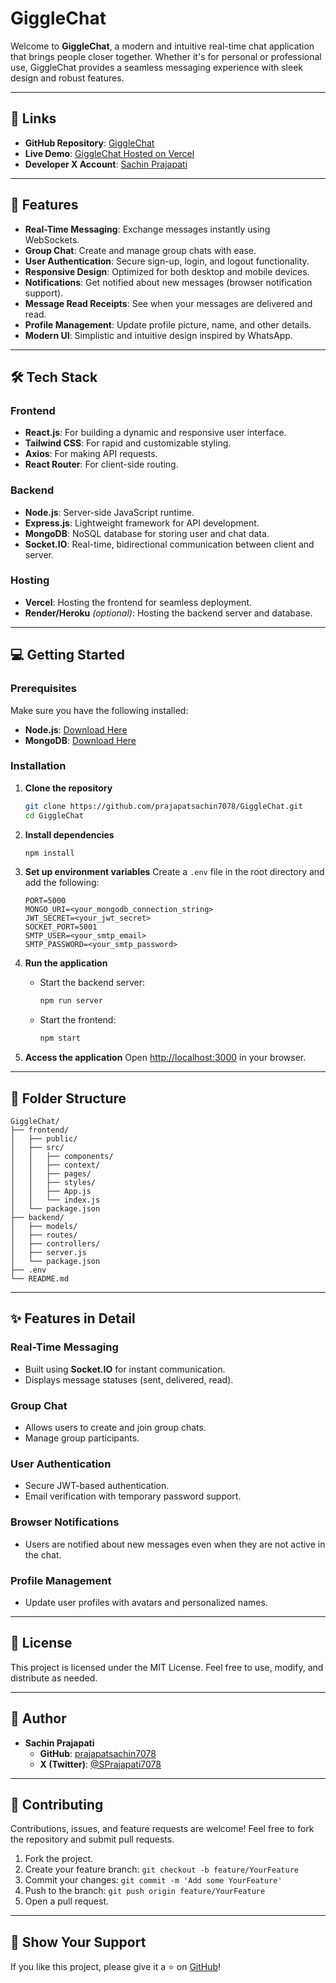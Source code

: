 # GiggleChat

Welcome to **GiggleChat**, a modern and intuitive real-time chat application that brings people closer together. Whether it's for personal or professional use, GiggleChat provides a seamless messaging experience with sleek design and robust features.

---

## 🔗 Links

- **GitHub Repository**: [GiggleChat](https://github.com/prajapatsachin7078/GiggleChat)
- **Live Demo**: [GiggleChat Hosted on Vercel](https://chat-app-git-main-sachin-prajapatis-projects.vercel.app)
- **Developer X Account**: [Sachin Prajapati](https://x.com/SPrajapati7078)

---

## 🚀 Features

- **Real-Time Messaging**: Exchange messages instantly using WebSockets.
- **Group Chat**: Create and manage group chats with ease.
- **User Authentication**: Secure sign-up, login, and logout functionality.
- **Responsive Design**: Optimized for both desktop and mobile devices.
- **Notifications**: Get notified about new messages (browser notification support).
- **Message Read Receipts**: See when your messages are delivered and read.
- **Profile Management**: Update profile picture, name, and other details.
- **Modern UI**: Simplistic and intuitive design inspired by WhatsApp.

---

## 🛠️ Tech Stack

### **Frontend**
- **React.js**: For building a dynamic and responsive user interface.
- **Tailwind CSS**: For rapid and customizable styling.
- **Axios**: For making API requests.
- **React Router**: For client-side routing.

### **Backend**
- **Node.js**: Server-side JavaScript runtime.
- **Express.js**: Lightweight framework for API development.
- **MongoDB**: NoSQL database for storing user and chat data.
- **Socket.IO**: Real-time, bidirectional communication between client and server.

### **Hosting**
- **Vercel**: Hosting the frontend for seamless deployment.
- **Render/Heroku** *(optional)*: Hosting the backend server and database.

---

## 💻 Getting Started

### Prerequisites
Make sure you have the following installed:

- **Node.js**: [Download Here](https://nodejs.org)
- **MongoDB**: [Download Here](https://www.mongodb.com/try/download/community)

### Installation

1. **Clone the repository**
   ```bash
   git clone https://github.com/prajapatsachin7078/GiggleChat.git
   cd GiggleChat
   ```

2. **Install dependencies**
   ```bash
   npm install
   ```

3. **Set up environment variables**
   Create a `.env` file in the root directory and add the following:
   ```env
   PORT=5000
   MONGO_URI=<your_mongodb_connection_string>
   JWT_SECRET=<your_jwt_secret>
   SOCKET_PORT=5001
   SMTP_USER=<your_smtp_email>
   SMTP_PASSWORD=<your_smtp_password>
   ```

4. **Run the application**
   
   - Start the backend server:
     ```bash
     npm run server
     ```
   - Start the frontend:
     ```bash
     npm start
     ```

5. **Access the application**
   Open [http://localhost:3000](http://localhost:3000) in your browser.

---

## 📂 Folder Structure

```
GiggleChat/
├── frontend/
│   ├── public/
│   ├── src/
│   │   ├── components/
│   │   ├── context/
│   │   ├── pages/
│   │   ├── styles/
│   │   ├── App.js
│   │   └── index.js
│   └── package.json
├── backend/
│   ├── models/
│   ├── routes/
│   ├── controllers/
│   ├── server.js
│   └── package.json
├── .env
└── README.md
```

---

## ✨ Features in Detail

### **Real-Time Messaging**
- Built using **Socket.IO** for instant communication.
- Displays message statuses (sent, delivered, read).

### **Group Chat**
- Allows users to create and join group chats.
- Manage group participants.

### **User Authentication**
- Secure JWT-based authentication.
- Email verification with temporary password support.

### **Browser Notifications**
- Users are notified about new messages even when they are not active in the chat.

### **Profile Management**
- Update user profiles with avatars and personalized names.

---

## 📜 License

This project is licensed under the MIT License. Feel free to use, modify, and distribute as needed.

---

## 👤 Author

- **Sachin Prajapati**  
  - **GitHub**: [prajapatsachin7078](https://github.com/prajapatsachin7078)  
  - **X (Twitter)**: [@SPrajapati7078](https://x.com/SPrajapati7078)  

---

## 🤝 Contributing

Contributions, issues, and feature requests are welcome! Feel free to fork the repository and submit pull requests.

1. Fork the project.
2. Create your feature branch: `git checkout -b feature/YourFeature`
3. Commit your changes: `git commit -m 'Add some YourFeature'`
4. Push to the branch: `git push origin feature/YourFeature`
5. Open a pull request.

---

## 🌟 Show Your Support

If you like this project, please give it a ⭐️ on [GitHub](https://github.com/prajapatsachin7078/GiggleChat)!

